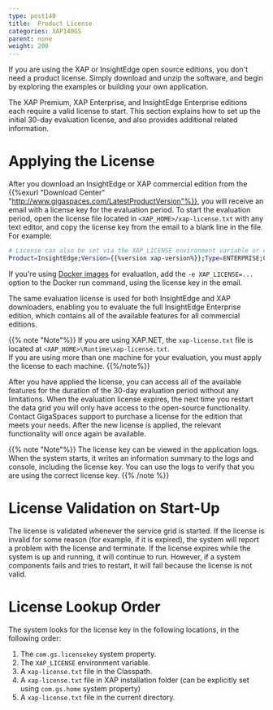 ```yaml
---
type: post140
title:  Product License
categories: XAP140GS
parent: none
weight: 200
---
```


 

If you are using the XAP or InsightEdge open source editions, you don't need a product license. Simply download and unzip the software, and begin by exploring the examples or building your own application.

The XAP Premium, XAP Enterprise, and InsightEdge Enterprise editions each require a valid license to start. This section explains how to set up the initial 30-day evaluation license, and also provides additional related information.

# Applying the License

After you download an InsightEdge or XAP commercial edition from the {{%exurl "Download Center" "http://www.gigaspaces.com/LatestProductVersion"%}}, you will receive an email with a license key for the evaluation period. To start the evaluation period, open the license file located in `<XAP_HOME>/xap-license.txt` with any text editor, and copy the license key from the email to a blank line in the file. For example:

```bash
# License can also be set via the XAP_LICENSE environment variable or com.gs.licensekey system property
Product=InsightEdge;Version={{%version xap-version%}};Type=ENTERPRISE;Customer=yourname@yourcompany.com;Expiration=2022-Dec-31;Hash=PNXrPIPANOOddPNQFdQQ
```

If you're using [Docker images](https://hub.docker.com/u/gigaspaces/) for evaluation, add the `-e XAP_LICENSE=...` option to the Docker run command, using the license key in the email.

The same evaluation license is used for both InsightEdge and XAP downloaders, enabling you to evaluate the full InsightEdge Enterprise edition, which contains all of the available features for all commercial editions.

{{% note "Note"%}}
If you are using XAP.NET, the `xap-license.txt` file is located at `<XAP_HOME>\Runtime\xap-license.txt`.<br>
If you are using more than one machine for your evaluation, you must apply the license to each machine.
{{%/note%}}

After you have applied the license, you can access all of the available features for the duration of the 30-day evaluation period without any limitations. When the evaluation license expires, the next time you restart the data grid you will only have access to the open-source functionality. Contact GigaSpaces support to purchase a license for the edition that meets your needs. After the new license is applied, the relevant functionality will once again be available.

{{% note "Note"%}}
The license key can be viewed in the application logs. When the system starts, it writes an information summary to the logs and console, including the license key. You can use the logs to verify that you are using the correct license key.
{{% /note %}}

# License Validation on Start-Up

The license is validated whenever the service grid is started. If the license is invalid for some reason (for example, if it is expired), the system will report a problem with the license and terminate. If the license expires while the system is up and running, it will continue to run. However, if a system components fails and tries to restart, it will fail because the license is not valid.

# License Lookup Order

The system looks for the license key in the following locations, in the following order:

1. The `com.gs.licensekey` system property.
1. The `XAP_LICENSE` environment variable.
1. A `xap-license.txt` file in the Classpath.
1. A `xap-license.txt` file in XAP installation folder (can be explicitly set using `com.gs.home` system property)
1. A `xap-license.txt` file in the current directory.
